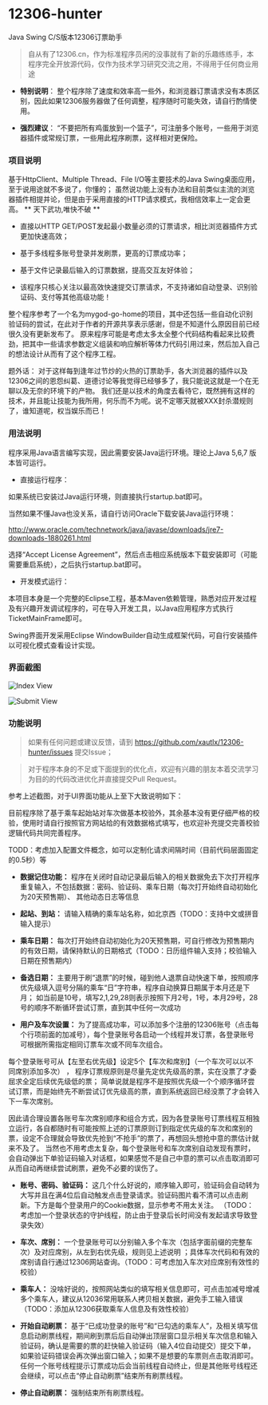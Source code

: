 12306-hunter
============

Java Swing C/S版本12306订票助手

> 自从有了12306.cn，作为标准程序员闲的没事就有了新的乐趣练练手，本程序完全开放源代码，仅作为技术学习研究交流之用，不得用于任何商业用途


* **特别说明**： 整个程序除了速度和效率高一些外，和浏览器订票请求没有本质区别，因此如果12306服务器做了任何调整，程序随时可能失效，请自行酌情使用。

* **强烈建议**： “不要把所有鸡蛋放到一个篮子”，可注册多个账号，一些用于浏览器插件或常规订票，一些用此程序刷票，这样相对更保险。

### 项目说明

基于HttpClient、Multiple Thread、File I/O等主要技术的Java Swing桌面应用，至于说用途就不多说了，你懂的；
虽然说功能上没有办法和目前类似主流的浏览器插件相提并论，但是由于采用直接的HTTP请求模式，我相信效率上一定会更高。 ** 天下武功,唯快不破 **

* 直接以HTTP GET/POST发起最小数量必须的订票请求，相比浏览器插件方式更加快速高效；

* 基于多线程多账号登录并发刷票，更高的订票成功率；

* 基于文件记录最后输入的订票数据，提高交互友好体验；

* 该程序只核心关注以最高效快速提交订票请求，不支持诸如自动登录、识别验证码、支付等其他高级功能！

整个程序参考了一个名为mygod-go-home的项目，其中还包括一些自动化识别验证码的尝试，在此对于作者的开源共享表示感谢，但是不知道什么原因目前已经很久没有更新发布了。
原来程序可能是考虑太多太全整个代码结构看起来比较费劲，把其中一些请求参数定义组装和响应解析等体力代码引用过来，然后加入自己的想法设计从而有了这个程序工程。

题外话： 对于这样每到逢年过节炒的火热的订票助手，各大浏览器的插件以及12306之间的恩怨纠葛、道德讨论等我觉得已经够多了，我只能说这就是一个在无聊以及无奈的环境下的产物。
我们还是以技术的角度去看待它，既然拥有这样的技术，并且能让技能为我所用，何乐而不为呢。说不定哪天就被XXX封杀潜规则了，谁知道呢，权当娱乐而已！

### 用法说明

程序采用Java语言编写实现，因此需要安装Java运行环境。理论上Java 5,6,7 版本皆可运行。

* 直接运行程序：

如果系统已安装过Java运行环境，则直接执行startup.bat即可。

当然如果不懂Java也没关系，请自行访问Oracle下载安装Java运行环境：

http://www.oracle.com/technetwork/java/javase/downloads/jre7-downloads-1880261.html

选择“Accept License Agreement”，然后点击相应系统版本下载安装即可（可能需要重启系统），之后执行startup.bat即可。

* 开发模式运行：

本项目本身是一个完整的Eclipse工程，基本Maven依赖管理，熟悉对应开发过程及有兴趣开发调试程序的，可在导入开发工具，以Java应用程序方式执行TicketMainFrame即可。

Swing界面开发采用Eclipse WindowBuilder自动生成框架代码，可自行安装插件以可视化模式查看设计实现。

### 界面截图

![Index View](https://raw.github.com/xautlx/12306-hunter/master/snapshot/index.gif)

![Submit View](https://raw.github.com/xautlx/12306-hunter/master/snapshot/submit.gif)

### 功能说明


> 如果有任何问题或建议反馈，请到 https://github.com/xautlx/12306-hunter/issues 提交Issue；

> 对于程序本身的不足或下面提到的优化点，欢迎有兴趣的朋友本着交流学习为目的的代码改进优化并直接提交Pull Request。

参考上述截图，对于UI界面功能从上至下大致说明如下：

目前程序除了基于乘车起始站对车次做基本校验外，其余基本没有更仔细严格的校验，使用时请自行按照官方网站给的有效数据格式填写，也欢迎补充提交完善校验逻辑代码共同完善程序。

TODD：考虑加入配置文件概念，如可以定制化请求间隔时间（目前代码层面固定的0.5秒）等

* **数据记住功能：** 程序在关闭时自动记录最后输入的相关数据免去下次打开程序重复输入，不包括数据：密码、验证码、乘车日期（每次打开始终自动初始化为20天预售期）、 其他动态日志等信息

* **起站、到站：** 请输入精确的乘车站名称，如北京西（TODO：支持中文或拼音输入提示）

* **乘车日期：** 每次打开始终自动初始化为20天预售期，可自行修改为预售期内的有效日期，请保持默认的日期格式（TODO：日历组件输入支持；校验输入日期在预售期内）

* **备选日期：** 主要用于刷“退票”的时候，碰到他人退票自动快速下单，按照顺序优先级填入逗号分隔的乘车“日”字符串，程序自动换算日期属于本月还是下月；
                                         如当前是10号，填写2,1,29,28则表示按照下月2号，1号，本月29号，28号的顺序不断循环尝试订票，直到其中任何一次成功
                                         
* **用户及车次设置：** 为了提高成功率，可以添加多个注册的12306账号（点击每个行项前面的加减号），每个登录账号各启动一个线程并发订票，各登录账号可根据所需指定相同订票车次或不同车次组合。

 每个登录账号可从【左至右优先级】设定5个【车次和席别】（一个车次可以以不同席别添加多次） ， 程序订票规原则是尽量先定优先级高的票，实在没票了才委屈求全定后续优先级低的票； 简单说就是程序不是按照优先级一个个顺序循环尝试订票，而是始终先不断尝试订优先级高的票，直到系统返回已经没票了才会转入下一车次席别。                   

 因此请合理设置各账号车次席别顺序和组合方式，因为各登录账号订票线程互相独立运行，各自都随时有可能按照上述的订票原则订到指定优先级的车次和席别的票，设定不合理就会导致优先抢到“不抢手”的票了，再想回头想抢中意的票估计就来不及了。
当然也不用考虑太复杂，每个登录账号和车次席别自动发现有票时，会自动弹出下单验证码输入对话框，如果感觉不是自己中意的票可以点击取消即可从而自动再继续尝试刷票，避免不必要的误伤了。

* **账号、密码、验证码：** 这几个什么好说的，顺序输入即可，验证码会自动转为大写并且在满4位后自动触发点击登录请求。验证码图片看不清可以点击刷新。下方是每个登录用户的Cookie数据，显示参考不用太关注。
（TODO：考虑加一个登录状态的守护线程，防止由于登录后长时间没有发起请求导致登录失效）

* **车次、席别：** 一个登录账号可以分别输入多个车次（包括字面前缀的完整车次）及对应席别，从左到右优先级，规则见上述说明 ；具体车次代码和有效的席别请自行通过12306网站查询。（TODO：可考虑加入车次对应席别有效性的校验）

* **乘车人：** 没啥好说的，按照网站类似的填写相关信息即可，可点击加减号增减多个乘车人，建议从12036常用联系人拷贝相关数据，避免手工输入错误（TODO：添加从12306获取乘车人信息及有效性校验）

* **开始自动刷票：** 基于“已成功登录的账号”和“已勾选的乘车人”，及相关填写信息启动刷票线程，期间刷到票后后自动弹出顶层窗口显示相关车次信息和输入验证码，确认是需要的票的赶快输入验证码（输入4位自动提交）提交下单，如果验证码错误会再次弹出窗口输入；如果不是想要的车票则点击取消即可。
任何一个账号线程提示订票成功后会当前线程自动终止，但是其他账号线程还会继续，可以点击“停止自动刷票”结束所有刷票线程。  

* **停止自动刷票：** 强制结束所有刷票线程。 

